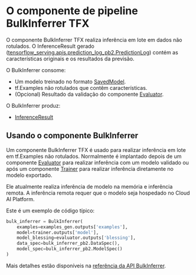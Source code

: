 # O componente de pipeline BulkInferrer TFX

O componente BulkInferrer TFX realiza inferência em lote em dados não rotulados. O InferenceResult gerado ([tensorflow_serving.apis.prediction_log_pb2.PredictionLog](https://github.com/tensorflow/serving/blob/master/tensorflow_serving/apis/prediction_log.proto)) contém as características originais e os resultados da previsão.

O BulkInferrer consome:

- Um modelo treinado no formato [SavedModel](https://www.tensorflow.org/guide/saved_model.md).
- tf.Examples não rotulados que contêm características.
- (Opcional) Resultado da validação do componente [Evaluator](https://www.tensorflow.org/tfx/guide/evaluator.md).

O BulkInferrer produz:

- [InferenceResult](https://github.com/tensorflow/tfx/blob/master/tfx/types/standard_artifacts.py)

## Usando o componente BulkInferrer

Um componente BulkInferrer TFX é usado para realizar inferência em lote em tf.Examples não rotulados. Normalmente é implantado depois de um componente [Evaluator](https://www.tensorflow.org/tfx/guide/evaluator.md) para realizar inferência com um modelo validado ou após um componente [Trainer](https://www.tensorflow.org/tfx/guide/trainer.md) para realizar inferência diretamente no modelo exportado.

Ele atualmente realiza inferência de modelo na memória e inferência remota. A inferência remota requer que o modelo seja hospedado no Cloud AI Platform.

Este é um exemplo de código típico:

```python
bulk_inferrer = BulkInferrer(
    examples=examples_gen.outputs['examples'],
    model=trainer.outputs['model'],
    model_blessing=evaluator.outputs['blessing'],
    data_spec=bulk_inferrer_pb2.DataSpec(),
    model_spec=bulk_inferrer_pb2.ModelSpec()
)
```

Mais detalhes estão disponíveis na [referência da API BulkInferrer](https://www.tensorflow.org/tfx/api_docs/python/tfx/v1/components/BulkInferrer).
